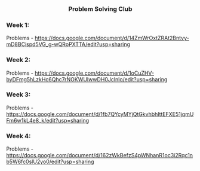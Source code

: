 <h3 align="center"> Problem Solving Club </h3>

### Week 1: 
Problems - https://docs.google.com/document/d/14ZmWrOxtZRAt2Bntvy-mD8BCispd5VG_g-wQRpPXTTA/edit?usp=sharing 
 

### Week 2:
Problems - https://docs.google.com/document/d/1oCuZHV-byDFmg5hLzkHc6Qhc7rNOKWUIwwDH0Jclnlo/edit?usp=sharing

### Week 3:
Problems - https://docs.google.com/document/d/1fb7QYcyMYjQtGkvhbhlttEFXE51jqmUFm6w1kL4e8_k/edit?usp=sharing

### Week 4:
Problems - https://docs.google.com/document/d/162zWkBefzS4pWNhanR1oc3i2Rqc1nb5W6fc0slU2yo0/edit?usp=sharing

